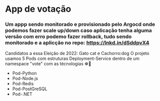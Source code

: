 # App de votação 


### Um appp sendo monitorado e provisionado pelo Argocd onde podemos fazer scale up/down caso aplicação tenha alguma versão com erro podemo fazer rollback, tudo sendo monitorado e a aplicção no repo: https://lnkd.in/dSddpvX4

Candidatos a essa Eleição de 2022: Gato cat e Cachorro:dog
O projeto usamos 5 Pods com estruturas Deployment-Service dentro de um namespace "vote" com as técnologias ☸🐳
- Pod-Python
- Pod-Node.js
- Pod-Redis
- Pod-PostGreSQL
- Pod-.NET